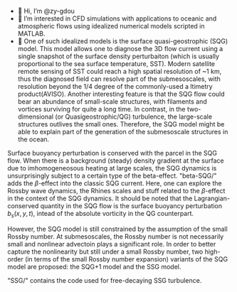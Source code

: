 - 👋 Hi, I’m @zy-gdou
- 👀 I’m interested in CFD simulations with applications to oceanic and atmospheric flows using idealized numerical models scripted in MATLAB.
- 🌱 One of such idealized models is the surface quasi-geostrophic (SQG) model. This model allows one to diagnose the 3D flow current using a single snapshot of the surface density perturbaiton (which is usually proportional to the sea surface temperature, SST). Modern satellite remote sensing of SST could reach a high spatial resolution of ~1 km, thus the diagnosed field can resolve part of the submesoscales, with resolution beyond the 1/4 degree of the commonly-used a
ltimetry product(AVISO). Another interesting feature is that the SQG flow could bear an abundance of small-scale structures, with filaments and vortices surviving for quite a long time. In contrast, in the two-dimensional (or Quasigeostrophic/QG) turbulence, the large-scale structures outlives the small ones. Therefore, the SQG model might be able to explain part of the generation of the submesoscale structures in the ocean.

Surface buoyancy perturbation is conserved with the parcel in the SQG flow. When there is a background (steady) density gradient at the surface due to imhomogeneosous heating at large scales, the SQG dynamics is unsurprisingly subject to a certain type of the beta-effect. "beta-SQG/" adds the $\beta$-effect into the classic SQG current. Here, one can explore the Rossby wave dynamics, the Rhines scales and stuff related to the $\beta$-effect in the context of the SQG dynamics. It should be noted that the Lagrangian-conserved quantity in the SQG flow is the surface buoyancy perturbation $b_s(x,y,t)$, intead of the absolute vorticity in the QG counterpart.

However, the SQG model is still constrained by the assumption of the small Rossby number. At submesoscales, the Rossby number is not necessarily small and nonlinear advectoin plays a significant role. In order to better capture the nonlinearity but still under a small Rossby number, two high-order (in terms of the small Rossby number expansion) variants of the SQG model are proposed: the SQG+1 model and the SSG model.

"SSG/" contains the code used for free-decaying SSG turbulence.



